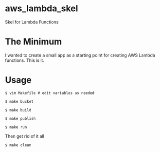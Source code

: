 # aws_lambda_skel
Skel for Lambda Functions

# The Minimum
I wanted to create a small app as a starting point for creating AWS Lambda functions.  This is it.

# Usage

`$ vim Makefile # edit variables as needed`

`$ make bucket`

`$ make build`

`$ make publish`

`$ make run`

Then get rid of it all

`$ make clean`
